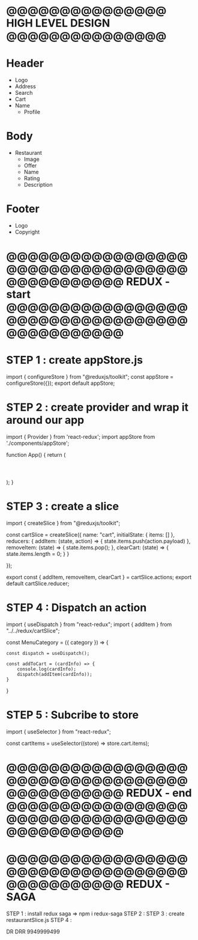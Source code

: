# @@@@@@@@@@@@@@@ HIGH LEVEL DESIGN @@@@@@@@@@@@@@@

# Header
  - Logo
  - Address
  - Search
  - Cart
  - Name
    - Profile

# Body
  - Restaurant
    - Image
    - Offer
    - Name
    - Rating
    - Description

# Footer
  - Logo
  - Copyright


# @@@@@@@@@@@@@@@@@@@@@@@@@@@@@@@@@@@@@@@@@@@@@ REDUX - start @@@@@@@@@@@@@@@@@@@@@@@@@@@@@@@@@@@@@@@@@@@@@

# STEP 1 : create appStore.js

import { configureStore } from "@reduxjs/toolkit";
const appStore = configureStore({});
export default appStore;

# STEP 2 : create provider and wrap it around our app

import { Provider } from 'react-redux';
import appStore from './components/appStore';

function App() {
  return (
    <Provider store={appStore}>
      <div>
        <Header />
        <Outlet />
      </div>
    </Provider>
  );
}

# STEP 3 : create a slice

import { createSlice } from "@reduxjs/toolkit";

const cartSlice = createSlice({
    name: "cart",
    initialState: {
        items: []
    },
    reducers: {
        addItem: (state, action) => {
            state.items.push(action.payload)
        },
        removeItem: (state) => {
            state.items.pop();
        },
        clearCart: (state) => {
            state.items.length = 0;
        }
    }

});

export const { addItem, removeItem, clearCart } = cartSlice.actions;
export default cartSlice.reducer;

# STEP 4 : Dispatch an action

import { useDispatch } from "react-redux";
import { addItem } from "../../redux/cartSlice";

const MenuCategory = ({ category }) => {

    const dispatch = useDispatch();

    const addToCart = (cardInfo) => {
        console.log(cardInfo);
        dispatch(addItem(cardInfo));
    }

}

# STEP 5 : Subcribe to store

import { useSelector } from "react-redux";

const cartItems = useSelector((store) => store.cart.items);




# @@@@@@@@@@@@@@@@@@@@@@@@@@@@@@@@@@@@@@@@@@@@@ REDUX - end @@@@@@@@@@@@@@@@@@@@@@@@@@@@@@@@@@@@@@@@@@@@@



# @@@@@@@@@@@@@@@@@@@@@@@@@@@@@@@@@@@@@@@@@@@@@ REDUX - SAGA

STEP 1 : install redux saga => npm i redux-saga
STEP 2 :
STEP 3 : create restaurantSlice.js
STEP 4 : 


DR DRR
9949999499
